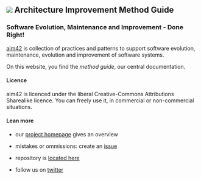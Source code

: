 
## ![](http://aim42.org/rw_common/images/aim42-logo-180x81.png) Architecture Improvement Method Guide

### Software Evolution, Maintenance and Improvement - Done Right!


[aim42](http://aim42.org) is collection of practices and patterns to support software evolution, maintenance, evolution and improvement of software systems.

On this website, you find the *method guide*, our central documentation.


#### Licence
aim42 is licenced under the liberal Creative-Commons Attributions Sharealike licence.
You can freely use it, in commercial or non-commercial situations.


#### Lean more
 
* our [project homepage](http://aim42.org) gives an overview

* mistakes or ommissions: create an [issue](https://github.com/aim42/aim42/issues)

* repository is [located here](https://github.com/aim42/aim42)

* follow us on [twitter](https://twitter.com/arc_improve42) 
 

